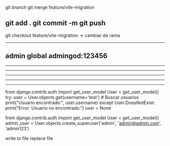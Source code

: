 git branch
git merge feature/vite-migration

git add .
git commit -m 
git push
-------------------------------------
git checkout feature/vite-migration  -> cambiar de rama

-------------------------------------
admin global
admingod:123456
-------------------------------------
-------------------------------------
-------------------------------------
-------------------------------------
-------------------------------------
-------------------------------------


from django.contrib.auth import get_user_model
User = get_user_model()
try:
    user = User.objects.get(username='test') # Buscar usuarios
    print("Usuario encontrado:", user.username)
except User.DoesNotExist:
    print("Error: Usuario no encontrado.")
    user = None



from django.contrib.auth import get_user_model
User = get_user_model()
admin_user = User.objects.create_superuser('admin', 'admin@admin.com', 'admin123')



write to file 
replace file